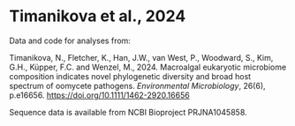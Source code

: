# Timanikova et al., 2024
Data and code for analyses from:

Timanikova, N., Fletcher, K., Han, J.W., van West, P., Woodward, S., Kim, G.H., Küpper, F.C. and Wenzel, M., 2024. Macroalgal eukaryotic microbiome composition indicates novel phylogenetic diversity and broad host spectrum of oomycete pathogens. *Environmental Microbiology*, 26(6), p.e16656. https://doi.org/10.1111/1462-2920.16656

Sequence data is available from NCBI Bioproject PRJNA1045858.
